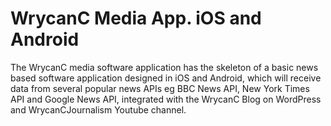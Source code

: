 # WrycanC Media App. iOS and Android
The WrycanC media software application has the skeleton of a basic news based software application designed in iOS and Android, which will receive data from several popular news APIs eg BBC News API, New York Times API and Google News API, integrated with the WrycanC Blog on WordPress and WrycanCJournalism Youtube channel.
